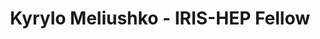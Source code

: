 ---
layout: fellow
pagetype: fellow
shortname: kyrylogy
permalink: /fellows/kyrylogy.html
fellow-name: Kyrylo Meliushko
title: Kyrylo Meliushko - IRIS-HEP Fellow
active: False
dates:
  - start: 2022-07-01
    end: 2022-09-23
  - start: 2023-07-03
    end: 2023-09-22
photo: /assets/images/team/fellows-2022/Kyrylo-Meliushko.png
institution: Taras Shevchenko National University of Kyiv
e-mail: meliushkokyrylo@gmail.com
projects:
- project_title: Implementation of CI/CD Automation and Orchestration in CMS Monitoring Kubernetes Clusters
  project_goal: >
    Lots of cron jobs are running in various environments, writing outputs to different storages, which creates a dependency to the older infrastructure, also including Spark Analytix Cluster managed by CERN IT and ElasticSearch/EOS/MongoDB to store the results. The goal of this project is to ease and secure the adoption process of each cron job to the k8s clusters by writing individual test scripts.
  mentors:
  - Brij Kishor Jashal (Valencia U., IFIC and TIFR, Mumbai, DHEP)
  - Ceyhun Uzunoglu (CERN)
  - Federica Legger (INFN)
  proposal: /assets/pdf/fellows-2022/206-proposal-Kyrylo-Meliushko.pdf

- project_title: "Rucio-S3-compatible access interface for analysis facilities: Add S3 compatible access interface to Rucio"
  project_goal: >
    Rucio project currently lacks a more flexible and streamlined data exchange process that allows scientists to efficiently share specific data subsets for collaboration and analysis purposes. A key aspect of this project is therefore to introduce an interface that enables users to directly manage S3 buckets. This enhancement would greatly improve the user experience, providing a seamless way to handle and manipulate specific pieces of data produced within Rucio for efficient collaboration and analysis in a standartized way.
  mentors:
  - Martin Barisits (CERN)
  - Lukas Heinrich (TUM)
  - Matthew Feickert (UWM)
  - Mario Lassnig (CERN)
  proposal: /assets/pdf/fellows-2023/U021-proposal-Kyrylo-Meliushko.pdf


presentations:
- title: Implementation of CI/CD Automation and Orchestration in CMS Monitoring Kubernetes Clusters
  date: 2022-09-28
  url: https://indico.cern.ch/event/1195272/contributions/5064318/attachments/2518077/4329507/KyryloMeliushko-2.pdf
  meeting: IRIS-HEP Fellows Presentations 2022
  meetingurl: https://indico.cern.ch/event/1195272/
  recordingurl: https://youtu.be/01mHSh-gnXs
  focus-area:
current_status: >
  <strong>November 2022</strong> - Junior Researcher at Software Competence Center Hagenberg
github-username: kyrylogy
linkedin-profile: https://www.linkedin.com/in/kyrylo-meliushko
---